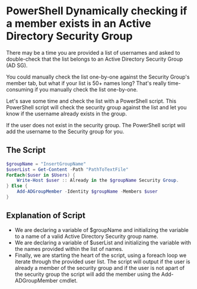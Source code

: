 # PowerShell Dynamically checking if a member exists in an Active Directory Security Group

There may be a time you are provided a list of usernames and asked to double-check that the list belongs to an Active Directory Security Group (AD SG).

You could manually check the list one-by-one against the Security Group's member tab, but what if your list is 50+ names long? That's really time-consuming if you manually check the list one-by-one.

Let's save some time and check the list with a PowerShell script. This PowerShell script will check the security group against the list and let you know if the username already exists in the group.

If the user does not exist in the security group. The PowerShell script will add the username to the Security group for you.

## The Script

```powershell
$groupName = "InsertGroupName"
$userList = Get-Content -Path "PathToTextFile"
ForEach($user in $Users) {
    Write-Host $user :: Already in the $groupName Security Group.
} Else {
    Add-ADGroupMember -Identity $groupName -Members $user
}
```

## Explanation of Script

- We are declaring a variable of $groupName and initializing the variable to a name of a valid Active Directory Security group name.
- We are declaring a variable of $userList and initializing the variable with the names provided within the list of names.
- Finally, we are starting the heart of the script, using a foreach loop we iterate through the provided user list. The script will output if the user is already a member of the security group and if the user is not apart of the security group the script will add the member using the Add-ADGroupMember cmdlet.